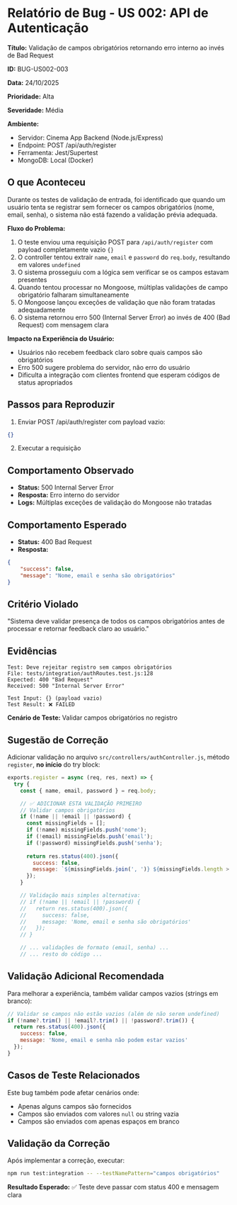 # Relatório de Bug - US 002: API de Autenticação
**Título:** Validação de campos obrigatórios retornando erro interno ao invés de Bad Request

**ID:** BUG-US002-003

**Data:** 24/10/2025

**Prioridade:** Alta

**Severidade:** Média

**Ambiente:**
- Servidor: Cinema App Backend (Node.js/Express)
- Endpoint: POST /api/auth/register
- Ferramenta: Jest/Supertest
- MongoDB: Local (Docker)

## O que Aconteceu

Durante os testes de validação de entrada, foi identificado que quando um usuário tenta se registrar sem fornecer os campos obrigatórios (nome, email, senha), o sistema não está fazendo a validação prévia adequada.

**Fluxo do Problema:**
1. O teste enviou uma requisição POST para `/api/auth/register` com payload completamente vazio `{}`
2. O controller tentou extrair `name`, `email` e `password` do `req.body`, resultando em valores `undefined`
3. O sistema prosseguiu com a lógica sem verificar se os campos estavam presentes
4. Quando tentou processar no Mongoose, múltiplas validações de campo obrigatório falharam simultaneamente
5. O Mongoose lançou exceções de validação que não foram tratadas adequadamente
6. O sistema retornou erro 500 (Internal Server Error) ao invés de 400 (Bad Request) com mensagem clara

**Impacto na Experiência do Usuário:**
- Usuários não recebem feedback claro sobre quais campos são obrigatórios
- Erro 500 sugere problema do servidor, não erro do usuário
- Dificulta a integração com clientes frontend que esperam códigos de status apropriados

## Passos para Reproduzir

1. Enviar POST /api/auth/register com payload vazio:
```json
{}
```
2. Executar a requisição

## Comportamento Observado

- **Status:** 500 Internal Server Error
- **Resposta:** Erro interno do servidor
- **Logs:** Múltiplas exceções de validação do Mongoose não tratadas

## Comportamento Esperado

- **Status:** 400 Bad Request
- **Resposta:**
```json
{
    "success": false,
    "message": "Nome, email e senha são obrigatórios"
}
```

## Critério Violado

"Sistema deve validar presença de todos os campos obrigatórios antes de processar e retornar feedback claro ao usuário."

## Evidências

```
Test: Deve rejeitar registro sem campos obrigatórios
File: tests/integration/authRoutes.test.js:128
Expected: 400 "Bad Request"
Received: 500 "Internal Server Error"

Test Input: {} (payload vazio)
Test Result: ❌ FAILED
```

**Cenário de Teste:** Validar campos obrigatórios no registro

## Sugestão de Correção

Adicionar validação no arquivo `src/controllers/authController.js`, método `register`, **no início** do try block:

```javascript
exports.register = async (req, res, next) => {
  try {
    const { name, email, password } = req.body;

    // ✅ ADICIONAR ESTA VALIDAÇÃO PRIMEIRO
    // Validar campos obrigatórios
    if (!name || !email || !password) {
      const missingFields = [];
      if (!name) missingFields.push('nome');
      if (!email) missingFields.push('email');
      if (!password) missingFields.push('senha');
      
      return res.status(400).json({
        success: false,
        message: `${missingFields.join(', ')} ${missingFields.length > 1 ? 'são' : 'é'} obrigatório${missingFields.length > 1 ? 's' : ''}`
      });
    }

    // Validação mais simples alternativa:
    // if (!name || !email || !password) {
    //   return res.status(400).json({
    //     success: false,
    //     message: 'Nome, email e senha são obrigatórios'
    //   });
    // }

    // ... validações de formato (email, senha) ...
    // ... resto do código ...
```

## Validação Adicional Recomendada

Para melhorar a experiência, também validar campos vazios (strings em branco):

```javascript
// Validar se campos não estão vazios (além de não serem undefined)
if (!name?.trim() || !email?.trim() || !password?.trim()) {
  return res.status(400).json({
    success: false,
    message: 'Nome, email e senha não podem estar vazios'
  });
}
```

## Casos de Teste Relacionados

Este bug também pode afetar cenários onde:
- Apenas alguns campos são fornecidos
- Campos são enviados com valores `null` ou string vazia
- Campos são enviados com apenas espaços em branco

## Validação da Correção

Após implementar a correção, executar:
```bash
npm run test:integration -- --testNamePattern="campos obrigatórios"
```

**Resultado Esperado:** ✅ Teste deve passar com status 400 e mensagem clara